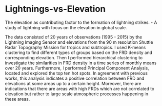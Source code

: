 # Lightnings-vs-Elevation
The elevation as contributing factor to the formation of lightning strikes. - A study of lightning with focus on the elevation in global scale.

The data consisted of 20 years of observations (1995 - 2015) by the Lightning Imaging Sensor and elevations from the 90 m resolution Shuttle Radar Topography Mission for tropics and subtropics. I used K-means clustering to find different types of groups based on the FRD density and corresponding elevation. Then I performed hierarchical clustering to investigate the similarities in FRD density in a time series of monthly means over 20 years. Furthermore, I performed Principal Component Analysis, located and explored the top ten hot spots. In agreement with previous works, this analysis indicates a positive correlation between FRD and elevations at some areas up to a certain height. Moreover, there are indications that there are areas with high FRDs which are not correlated to elevation but rather to large scale atmospheric processes happening in these areas.
